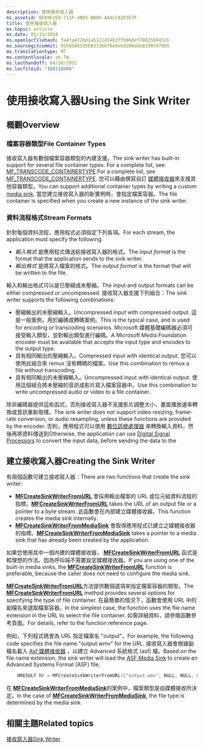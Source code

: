 ```yaml
---
description: 使用接收寫入器
ms.assetid: BE89E2E0-711F-4BD5-BB86-AA4CCA2D3E7F
title: 使用接收寫入器
ms.topic: article
ms.date: 05/31/2018
ms.openlocfilehash: fa4fa472bd1a5121454b3ffb06def7082508432b
ms.sourcegitcommit: 95685061d5b0333bbf9e6ebd208dde8190f97005
ms.translationtype: MT
ms.contentlocale: zh-TW
ms.lasthandoff: 04/28/2021
ms.locfileid: "108110486"
---
```

# <a name="using-the-sink-writer"></a><span data-ttu-id="fdc94-103">使用接收寫入器</span><span class="sxs-lookup"><span data-stu-id="fdc94-103">Using the Sink Writer</span></span>

## <a name="overview"></a><span data-ttu-id="fdc94-104">概觀</span><span class="sxs-lookup"><span data-stu-id="fdc94-104">Overview</span></span>

### <a name="file-container-types"></a><span data-ttu-id="fdc94-105">檔案容器類型</span><span class="sxs-lookup"><span data-stu-id="fdc94-105">File Container Types</span></span>

<span data-ttu-id="fdc94-106">接收寫入器有數個檔案容器類型的內建支援。</span><span class="sxs-lookup"><span data-stu-id="fdc94-106">The sink writer has built-in support for several file container types.</span></span> <span data-ttu-id="fdc94-107">For a complete list, see [MF\_TRANSCODE\_CONTAINERTYPE](mf-transcode-containertype.md).</span><span class="sxs-lookup"><span data-stu-id="fdc94-107">For a complete list, see [MF\_TRANSCODE\_CONTAINERTYPE](mf-transcode-containertype.md).</span></span> <span data-ttu-id="fdc94-108">您可以藉由撰寫自訂 [媒體接收器](media-sinks.md)來支援其他容器類型。</span><span class="sxs-lookup"><span data-stu-id="fdc94-108">You can support additional container types by writing a custom [media sink](media-sinks.md).</span></span> <span data-ttu-id="fdc94-109">當您建立接收寫入器的新實例時，會指定檔案容器。</span><span class="sxs-lookup"><span data-stu-id="fdc94-109">The file container is specified when you create a new instance of the sink writer.</span></span>

### <a name="stream-formats"></a><span data-ttu-id="fdc94-110">資料流程格式</span><span class="sxs-lookup"><span data-stu-id="fdc94-110">Stream Formats</span></span>

<span data-ttu-id="fdc94-111">針對每個資料流程，應用程式必須指定下列各項。</span><span class="sxs-lookup"><span data-stu-id="fdc94-111">For each stream, the application must specify the following.</span></span>

-   <span data-ttu-id="fdc94-112">*輸入格式* 是應用程式傳送給接收寫入器的格式。</span><span class="sxs-lookup"><span data-stu-id="fdc94-112">The *input format* is the format that the application sends to the sink writer.</span></span>
-   <span data-ttu-id="fdc94-113">*輸出格式* 是將寫入檔案的格式。</span><span class="sxs-lookup"><span data-stu-id="fdc94-113">The *output format* is the format that will be written to the file.</span></span>

<span data-ttu-id="fdc94-114">輸入和輸出格式可以是已壓縮或未壓縮。</span><span class="sxs-lookup"><span data-stu-id="fdc94-114">The input and output formats can be either compressed or uncompressed.</span></span> <span data-ttu-id="fdc94-115">接收寫入器支援下列組合：</span><span class="sxs-lookup"><span data-stu-id="fdc94-115">The sink writer supports the following combinations:</span></span>

-   <span data-ttu-id="fdc94-116">壓縮輸出的未壓縮輸入。</span><span class="sxs-lookup"><span data-stu-id="fdc94-116">Uncompressed input with compressed output.</span></span> <span data-ttu-id="fdc94-117">這是一般案例，用於編碼或轉碼案例。</span><span class="sxs-lookup"><span data-stu-id="fdc94-117">This is the typical case, and is used for encoding or transcoding scenarios.</span></span> <span data-ttu-id="fdc94-118">Microsoft 媒體基礎編碼器必須可接受輸入類型，並對輸出類型進行編碼。</span><span class="sxs-lookup"><span data-stu-id="fdc94-118">A Microsoft Media Foundation encoder must be available that accepts the input type and encodes to the output type.</span></span>
-   <span data-ttu-id="fdc94-119">具有相同輸出的壓縮輸入。</span><span class="sxs-lookup"><span data-stu-id="fdc94-119">Compressed input with identical output.</span></span> <span data-ttu-id="fdc94-120">您可以使用此組合來 remux 沒有轉碼的檔案。</span><span class="sxs-lookup"><span data-stu-id="fdc94-120">Use this combination to remux a file without transcoding.</span></span>
-   <span data-ttu-id="fdc94-121">具有相同輸出的未壓縮輸入。</span><span class="sxs-lookup"><span data-stu-id="fdc94-121">Uncompressed input with identical output.</span></span> <span data-ttu-id="fdc94-122">使用這個組合將未壓縮的音訊或影片寫入檔案容器中。</span><span class="sxs-lookup"><span data-stu-id="fdc94-122">Use this combination to write uncompressed audio or video to a file container.</span></span>

<span data-ttu-id="fdc94-123">除非編碼器提供這些函式，否則接收寫入器不支援影片調整大小、畫面播放速率轉換或音訊重新取樣。</span><span class="sxs-lookup"><span data-stu-id="fdc94-123">The sink writer does not support video resizing, frame-rate conversion, or audio resampling, unless these functions are provided by the encoder.</span></span> <span data-ttu-id="fdc94-124">否則，應用程式可以使用 [數位訊號處理器](windowsmediadigitalsignalprocessors.md) 來轉換輸入資料，然後再將資料傳送到</span><span class="sxs-lookup"><span data-stu-id="fdc94-124">Otherwise, the application can use [Digital Signal Processors](windowsmediadigitalsignalprocessors.md) to convert the input data, before sending the data to the</span></span>

## <a name="creating-the-sink-writer"></a><span data-ttu-id="fdc94-125">建立接收寫入器</span><span class="sxs-lookup"><span data-stu-id="fdc94-125">Creating the Sink Writer</span></span>

<span data-ttu-id="fdc94-126">有兩個函數可建立接收寫入器：</span><span class="sxs-lookup"><span data-stu-id="fdc94-126">There are two functions that create the sink writer:</span></span>

-   <span data-ttu-id="fdc94-127">[**MFCreateSinkWriterFromURL**](/windows/desktop/api/mfreadwrite/nf-mfreadwrite-mfcreatesinkwriterfromurl) 會採用輸出檔案的 URL 或位元組資料流程的指標。</span><span class="sxs-lookup"><span data-stu-id="fdc94-127">[**MFCreateSinkWriterFromURL**](/windows/desktop/api/mfreadwrite/nf-mfreadwrite-mfcreatesinkwriterfromurl) takes the URL of an output file or a pointer to a byte stream.</span></span> <span data-ttu-id="fdc94-128">此函數會在內部建立媒體接收器。</span><span class="sxs-lookup"><span data-stu-id="fdc94-128">This function creates the media sink internally.</span></span>
-   <span data-ttu-id="fdc94-129">[**MFCreateSinkWriterFromMediaSink**](/windows/desktop/api/mfreadwrite/nf-mfreadwrite-mfcreatesinkwriterfrommediasink) 會取得應用程式已建立之媒體接收器的指標。</span><span class="sxs-lookup"><span data-stu-id="fdc94-129">[**MFCreateSinkWriterFromMediaSink**](/windows/desktop/api/mfreadwrite/nf-mfreadwrite-mfcreatesinkwriterfrommediasink) takes a pointer to a media sink that has already been created by the application.</span></span>

<span data-ttu-id="fdc94-130">如果您使用其中一個內建的媒體接收器， [**MFCreateSinkWriterFromURL**](/windows/desktop/api/mfreadwrite/nf-mfreadwrite-mfcreatesinkwriterfromurl) 函式是較理想的作法，因為呼叫端不需要設定媒體接收器。</span><span class="sxs-lookup"><span data-stu-id="fdc94-130">If you are using one of the built-in media sinks, the [**MFCreateSinkWriterFromURL**](/windows/desktop/api/mfreadwrite/nf-mfreadwrite-mfcreatesinkwriterfromurl) function is preferable, because the caller does not need to configure the media sink.</span></span>

<span data-ttu-id="fdc94-131">[**MFCreateSinkWriterFromURL**](/windows/desktop/api/mfreadwrite/nf-mfreadwrite-mfcreatesinkwriterfromurl)方法提供數個選項來指定檔案容器的類型。</span><span class="sxs-lookup"><span data-stu-id="fdc94-131">The [**MFCreateSinkWriterFromURL**](/windows/desktop/api/mfreadwrite/nf-mfreadwrite-mfcreatesinkwriterfromurl) method provides several options for specifying the type of file container.</span></span> <span data-ttu-id="fdc94-132">在最簡單的情況下，函數會使用 URL 中的副檔名來選取檔案容器。</span><span class="sxs-lookup"><span data-stu-id="fdc94-132">In the simplest case, the function uses the file name extension in the URL to select the file container.</span></span> <span data-ttu-id="fdc94-133">如需詳細資料，請參閱函數參考頁面。</span><span class="sxs-lookup"><span data-stu-id="fdc94-133">For details, refer to the function reference page.</span></span>

<span data-ttu-id="fdc94-134">例如，下列程式碼會為 URL 指定檔案名 "output"。</span><span class="sxs-lookup"><span data-stu-id="fdc94-134">For example, the following code specifies the file name "output.wmv" for the URL.</span></span> <span data-ttu-id="fdc94-135">接收寫入器會根據副檔名載入 [Asf 媒體接收器](asf-media-sinks.md) ，以建立 Advanced 系統格式 (asf) 檔。</span><span class="sxs-lookup"><span data-stu-id="fdc94-135">Based on the file name extension, the sink writer will load the [ASF Media Sink](asf-media-sinks.md) to create an Advanced Systems Format (ASF) file.</span></span>


```C++
    HRESULT hr = MFCreateSinkWriterFromURL(L"output.wmv", NULL, NULL, &pSinkWriter);
```



<span data-ttu-id="fdc94-136">在 [**MFCreateSinkWriterFromMediaSink**](/windows/desktop/api/mfreadwrite/nf-mfreadwrite-mfcreatesinkwriterfrommediasink)的案例中，檔案類型是由媒體接收所決定。</span><span class="sxs-lookup"><span data-stu-id="fdc94-136">In the case of [**MFCreateSinkWriterFromMediaSink**](/windows/desktop/api/mfreadwrite/nf-mfreadwrite-mfcreatesinkwriterfrommediasink), the file type is determined by the media sink.</span></span>

## <a name="related-topics"></a><span data-ttu-id="fdc94-137">相關主題</span><span class="sxs-lookup"><span data-stu-id="fdc94-137">Related topics</span></span>

<dl> <dt>

[<span data-ttu-id="fdc94-138">接收寫入器</span><span class="sxs-lookup"><span data-stu-id="fdc94-138">Sink Writer</span></span>](sink-writer.md)
</dt> </dl>

 

 




